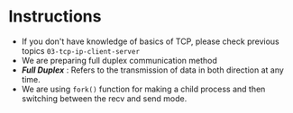 # Instructions

* If you don't have knowledge of basics of TCP, please check previous topics ```03-tcp-ip-client-server```
* We are preparing full duplex communication method
* ***Full Duplex*** : Refers to the transmission of data in both direction at any time.
* We are using ```fork()``` function for making a child process and then switching between the recv and send mode.